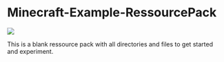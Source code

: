 # Minecraft-Example-RessourcePack

<img src="https://github.com/user-attachments/assets/8444adff-903e-4c99-b3bb-986384e9b360">


This is a blank ressource pack with all directories and files to get started and experiment.
